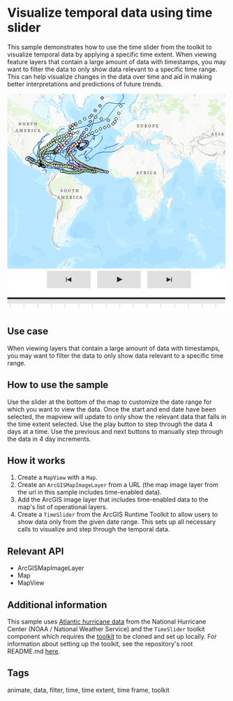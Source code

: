 # Visualize temporal data using time slider

This sample demonstrates how to use the time slider from the toolkit to visualize temporal data by applying a specific time extent.
When viewing feature layers that contain a large amount of data with timestamps, you may want to filter the data to only show data relevant to a specific time range. This can help visualize changes in the data over time and aid in making better interpretations and predictions of future trends.


![](screenshot.png)

## Use case

When viewing layers that contain a large amount of data with timestamps, you may want to filter the data to only show data relevant to a specific time range.

## How to use the sample

Use the slider at the bottom of the map to customize the date range for which you want to view the data. Once the start and end date have been selected, the mapview will update to only show the relevant data that falls in the time extent selected. 
Use the play button to step through the data 4 days at a time. Use the previous and next buttons to manually step through the data in 4 day increments.

## How it works

1. Create a `MapView` with a `Map`.
2. Create an `ArcGISMapImageLayer` from a URL (the map image layer from the url in this sample includes time-enabled data).
3. Add the ArcGIS image layer that includes time-enabled data to the map's list of operational layers.
4. Create a `TimeSlider` from the ArcGIS Runtime Toolkit to allow users to show data only from the given date range. This sets up all necessary calls to visualize and step through the temporal data.

## Relevant API

* ArcGISMapImageLayer
* Map
* MapView

## Additional information

This sample uses [Atlantic hurricane data](https://sampleserver6.arcgisonline.com/arcgis/rest/services/Hurricanes/MapServer) from the National Hurricane Center (NOAA / National Weather Service) and the `TimeSlider` toolkit component which requires the [toolkit](https://github.com/Esri/arcgis-runtime-toolkit-qt) to be cloned and set up locally. For information about setting up the toolkit, see the repository's root README.md [here](https://github.com/Esri/arcgis-runtime-toolkit-qt/blob/main/uitools/README.md).

## Tags

animate, data, filter, time, time extent, time frame, toolkit
